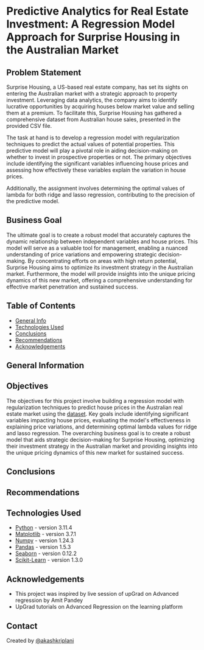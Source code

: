 # Predictive Analytics for Real Estate Investment: A Regression Model Approach for Surprise Housing in the Australian Market

## Problem Statement

Surprise Housing, a US-based real estate company, has set its sights on entering the Australian market with a strategic approach to property investment. Leveraging data analytics, the company aims to identify lucrative opportunities by acquiring houses below market value and selling them at a premium. To facilitate this, Surprise Housing has gathered a comprehensive dataset from Australian house sales, presented in the provided CSV file.

The task at hand is to develop a regression model with regularization techniques to predict the actual values of potential properties. This predictive model will play a pivotal role in aiding decision-making on whether to invest in prospective properties or not. The primary objectives include identifying the significant variables influencing house prices and assessing how effectively these variables explain the variation in house prices.

Additionally, the assignment involves determining the optimal values of lambda for both ridge and lasso regression, contributing to the precision of the predictive model.

## Business Goal

The ultimate goal is to create a robust model that accurately captures the dynamic relationship between independent variables and house prices. This model will serve as a valuable tool for management, enabling a nuanced understanding of price variations and empowering strategic decision-making. By concentrating efforts on areas with high return potential, Surprise Housing aims to optimize its investment strategy in the Australian market. Furthermore, the model will provide insights into the unique pricing dynamics of this new market, offering a comprehensive understanding for effective market penetration and sustained success.

## Table of Contents

- [General Info](#general-information)
- [Technologies Used](#technologies-used)
- [Conclusions](#conclusions)
- [Recommendations](#recommendations)
- [Acknowledgements](#acknowledgements)

## General Information

## Objectives

The objectives for this project involve building a regression model with regularization techniques to predict house prices in the Australian real estate market using the [dataset](./train.csv). Key goals include identifying significant variables impacting house prices, evaluating the model's effectiveness in explaining price variations, and determining optimal lambda values for ridge and lasso regression. The overarching business goal is to create a robust model that aids strategic decision-making for Surprise Housing, optimizing their investment strategy in the Australian market and providing insights into the unique pricing dynamics of this new market for sustained success.

## Conclusions

## Recommendations

## Technologies Used

- [Python](https://www.python.org/) - version 3.11.4
- [Matplotlib](https://matplotlib.org/) - version 3.7.1
- [Numpy](https://numpy.org/) - version 1.24.3
- [Pandas](https://pandas.pydata.org/) - version 1.5.3
- [Seaborn](https://seaborn.pydata.org/) - version 0.12.2
- [Scikit-Learn](https://scikit-learn.org/stable/) - version 1.3.0

## Acknowledgements

- This project was inspired by live session of upGrad on Advanced regression by Amit Pandey
- UpGrad tutorials on Advanced Regression on the learning platform

## Contact

Created by [@akashkriplani](https://github.com/akashkriplani)

